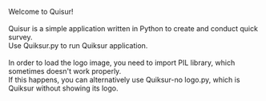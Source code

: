 Welcome to Quisur!<br /><br />
Quisur is a simple application written in Python to create and conduct quick survey. <br />Use Quiksur.py to run Quiksur application.<br /><br />
In order to load the logo image, you need to import PIL library, which sometimes doesn't work properly. <br />If this happens, you can alternatively use Quiksur-no logo.py, which is Quiksur without showing its logo.
